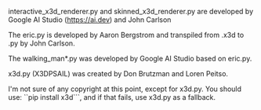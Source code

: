 interactive_x3d_renderer.py and skinned_x3d_renderer.py are developed by Google AI Studio (https://ai.dev) and John Carlson

The eric.py is developed by Aaron Bergstrom and transpiled from .x3d to .py by John Carlson.

The walking_man*.py was developed by Google AI Studio based on eric.py.

x3d.py (X3DPSAIL) was created by Don Brutzman and Loren Peitso.

I'm not sure of any copyright at this point, except for x3d.py.  You should use:
``pip install x3d```, and if that fails, use x3d.py as a fallback.

